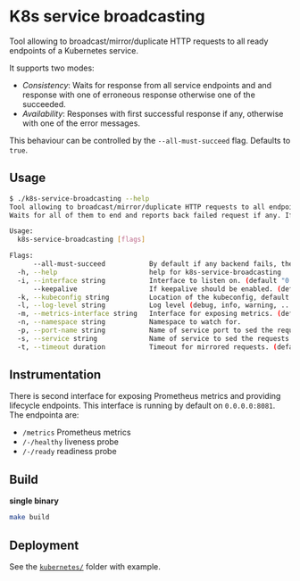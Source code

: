 # K8s service broadcasting

Tool allowing to broadcast/mirror/duplicate HTTP requests to all ready endpoints of a Kubernetes service.

It supports two modes:
 - _Consistency_: Waits for response from all service endpoints and and response with one of erroneous response otherwise one of the succeeded. 
 - _Availability_: Responses with first successful response if any, otherwise with one of the error messages.

This behaviour can be controlled by the `--all-must-succeed` flag. Defaults to `true`.

## Usage

```bash
$ ./k8s-service-broadcasting --help
Tool allowing to broadcast/mirror/duplicate HTTP requests to all endpoints of Kubernetes service.
Waits for all of them to end and reports back failed request if any. If not returns last successful.

Usage:
  k8s-service-broadcasting [flags]

Flags:
      --all-must-succeed           By default if any backend fails, the whole request fails. If disabled one succeeded response is enough. (default true)
  -h, --help                       help for k8s-service-broadcasting
  -i, --interface string           Interface to listen on. (default "0.0.0.0:8080")
      --keepalive                  If keepalive should be enabled. (default true)
  -k, --kubeconfig string          Location of the kubeconfig, default if in cluster config or value of KUBECONFIG env variable. (default "/home/fusakla/.kube/conf/kubeconfig.yaml")
  -l, --log-level string           Log level (debug, info, warning, ...) default info. (default "info")
  -m, --metrics-interface string   Interface for exposing metrics. (default "0.0.0.0:8081")
  -n, --namespace string           Namespace to watch for.
  -p, --port-name string           Name of service port to sed the requests to.
  -s, --service string             Name of service to sed the requests to.
  -t, --timeout duration           Timeout for mirrored requests. (default 10s)
```

## Instrumentation
There is second interface for exposing Prometheus metrics and providing lifecycle endpoints.
This interface is running by default on `0.0.0.0:8081`. The endpointa are:
- `/metrics` Prometheus metrics
- `/-/healthy` liveness probe
- `/-/ready` readiness probe 

## Build
**single binary**
```bash
make build
```

## Deployment
See the [`kubernetes/`](./kubernetes) folder with example.
